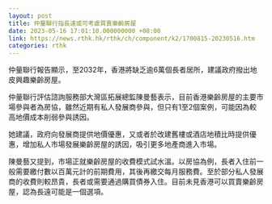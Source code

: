 ```yaml
---
layout: post
title: 仲量聯行指長遠或可考慮買賣樂齡房屋
date: 2023-05-16 17:01:10.000000000 +08:00
link: https://news.rthk.hk/rthk/ch/component/k2/1700815-20230516.htm
categories: rthk
---
```


仲量聯行報告顯示，至2032年，香港將缺乏逾6萬個長者居所，建議政府撥出地皮興趣樂齡房屋。

仲量聯行評估諮詢服務部大灣區拓展總監陳曼藝表示，目前香港樂齡房屋的主要市場參與者為房協，雖然近期有私人發展商參與，但只有1至2個案例，可能因為較高地價成本削弱參與誘因。

她建議，政府向發展商提供地價優惠，又或者於改建舊樓或酒店地積比時提供優惠，增加私人市場發展樂齡房屋的誘因，吸引更多地產商進入市場。

陳曼藝又提到，市場正就樂齡房屋的收費模式試水溫。以房協為例，長者入住前一般需要繳付數以百萬元計的前期費用，其後再繳交每月服務費。至於部分私人發展商的收費則較昂貴，長者或需要通過購買債券入住。目前未見香港可以買賣樂齡房屋，認為長遠可能是一個選項。
